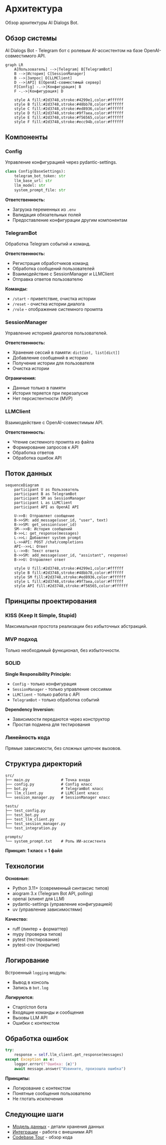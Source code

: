 # Архитектура

Обзор архитектуры AI Dialogs Bot.

## Обзор системы

AI Dialogs Bot - Telegram бот с ролевым AI-ассистентом на базе OpenAI-совместимого API.

```mermaid
graph LR
    A[Пользователь] -->|Telegram| B[TelegramBot]
    B -->|История| C[SessionManager]
    B -->|Запрос| D[LLMClient]
    D -->|API| E[OpenAI-совместимый сервер]
    F[Config] -.->|Конфигурация| B
    F -.->|Конфигурация| D
    
    style A fill:#2d3748,stroke:#4299e1,color:#ffffff
    style B fill:#2d3748,stroke:#48bb78,color:#ffffff
    style C fill:#2d3748,stroke:#ed8936,color:#ffffff
    style D fill:#2d3748,stroke:#9f7aea,color:#ffffff
    style E fill:#2d3748,stroke:#f56565,color:#ffffff
    style F fill:#2d3748,stroke:#ecc94b,color:#ffffff
```

## Компоненты

### Config
Управление конфигурацией через pydantic-settings.

```python
class Config(BaseSettings):
    telegram_bot_token: str
    llm_base_url: str
    llm_model: str
    system_prompt_file: str
```

**Ответственность:**
- Загрузка переменных из `.env`
- Валидация обязательных полей
- Предоставление конфигурации другим компонентам

### TelegramBot
Обработка Telegram событий и команд.

**Ответственность:**
- Регистрация обработчиков команд
- Обработка сообщений пользователей
- Взаимодействие с SessionManager и LLMClient
- Отправка ответов пользователю

**Команды:**
- `/start` - приветствие, очистка истории
- `/reset` - очистка истории диалога
- `/role` - отображение системного промпта

### SessionManager
Управление историей диалогов пользователей.

**Ответственность:**
- Хранение сессий в памяти: `dict[int, list[dict]]`
- Добавление сообщений в историю
- Получение истории для пользователя
- Очистка истории

**Ограничения:**
- Данные только в памяти
- История теряется при перезапуске
- Нет персистентности (MVP)

### LLMClient
Взаимодействие с OpenAI-совместимым API.

**Ответственность:**
- Чтение системного промпта из файла
- Формирование запросов к API
- Обработка ответов
- Обработка ошибок API

## Поток данных

```mermaid
sequenceDiagram
    participant U as Пользователь
    participant B as TelegramBot
    participant SM as SessionManager
    participant L as LLMClient
    participant API as OpenAI API

    U->>B: Отправляет сообщение
    B->>SM: add_message(user_id, "user", text)
    B->>SM: get_session(user_id)
    SM-->>B: История сообщений
    B->>L: get_response(messages)
    L->>L: Добавляет system prompt
    L->>API: POST /chat/completions
    API-->>L: Ответ
    L-->>B: Текст ответа
    B->>SM: add_message(user_id, "assistant", response)
    B->>U: Отправляет ответ

    style U fill:#2d3748,stroke:#4299e1,color:#ffffff
    style B fill:#2d3748,stroke:#48bb78,color:#ffffff
    style SM fill:#2d3748,stroke:#ed8936,color:#ffffff
    style L fill:#2d3748,stroke:#9f7aea,color:#ffffff
    style API fill:#2d3748,stroke:#f56565,color:#ffffff
```

## Принципы проектирования

### KISS (Keep It Simple, Stupid)
Максимальная простота реализации без избыточных абстракций.

### MVP подход
Только необходимый функционал, без избыточности.

### SOLID

**Single Responsibility Principle:**
- `Config` - только конфигурация
- `SessionManager` - только управление сессиями
- `LLMClient` - только работа с API
- `TelegramBot` - только обработка событий

**Dependency Inversion:**
- Зависимости передаются через конструктор
- Простая подмена для тестирования

### Линейность кода
Прямые зависимости, без сложных цепочек вызовов.

## Структура директорий

```
src/
├── main.py              # Точка входа
├── config.py            # Config класс
├── bot.py               # TelegramBot класс
├── llm_client.py        # LLMClient класс
└── session_manager.py   # SessionManager класс

tests/
├── test_config.py
├── test_bot.py
├── test_llm_client.py
├── test_session_manager.py
└── test_integration.py

prompts/
└── system_prompt.txt    # Роль ИИ-ассистента
```

**Принцип: 1 класс = 1 файл**

## Технологии

**Основные:**
- Python 3.11+ (современный синтаксис типов)
- aiogram 3.x (Telegram Bot API, polling)
- openai (клиент для LLM)
- pydantic-settings (управление конфигурацией)
- uv (управление зависимостями)

**Качество:**
- ruff (линтер + форматтер)
- mypy (проверка типов)
- pytest (тестирование)
- pytest-cov (покрытие)

## Логирование

Встроенный `logging` модуль:
- Вывод в консоль
- Запись в `bot.log`

**Логируются:**
- Старт/стоп бота
- Входящие команды и сообщения
- Вызовы LLM API
- Ошибки с контекстом

## Обработка ошибок

```python
try:
    response = self.llm_client.get_response(messages)
except Exception as e:
    logger.error(f"Ошибка: {e}")
    await message.answer("Извините, произошла ошибка")
```

**Принципы:**
- Логирование с контекстом
- Понятные сообщения пользователю
- Не глотать исключения

## Следующие шаги

- [Модель данных](data-model.md) - детали хранения данных
- [Интеграции](integrations.md) - работа с внешними API
- [Codebase Tour](codebase-tour.md) - обзор кода


